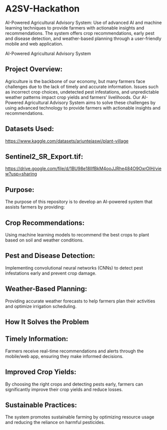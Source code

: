 # A2SV-Hackathon
AI-Powered Agricultural Advisory System: Use of  advanced AI and machine learning techniques to provide farmers with actionable insights and recommendations. The system offers crop recommendations, early pest and disease detection, and weather-based planning through a user-friendly mobile and web application.


AI-Powered Agricultural Advisory System

Project Overview:
--------------------

Agriculture is the backbone of our economy, but many farmers face challenges due to the lack of timely and accurate information. Issues such as incorrect crop choices, undetected pest infestations, and unpredictable weather patterns impact crop yields and farmers' livelihoods. Our AI-Powered Agricultural Advisory System aims to solve these challenges by using advanced technology to provide farmers with actionable insights and recommendations.

Datasets Used:
--------------
https://www.kaggle.com/datasets/arjuntejaswi/plant-village

Sentinel2_SR_Export.tif:
--------------------------

https://drive.google.com/file/d/1BU98e18IIfBkM4ooJJRhe484O9OxrOlH/view?usp=sharing

Purpose:
---------------
The purpose of this repository is to develop an AI-powered system that assists farmers by providing:

Crop Recommendations:
--------------------------
Using machine learning models to recommend the best crops to plant based on soil and weather conditions.

Pest and Disease Detection:
-----------------------------

Implementing convolutional neural networks (CNNs) to detect pest infestations early and prevent crop damage.

Weather-Based Planning:
------------------------
Providing accurate weather forecasts to help farmers plan their activities and optimize irrigation scheduling.

How It Solves the Problem
---------------------------
Timely Information:
---------------------
Farmers receive real-time recommendations and alerts through the mobile/web app, ensuring they make informed decisions.

Improved Crop Yields:
-----------------------
By choosing the right crops and detecting pests early, farmers can significantly improve their crop yields and reduce losses.

Sustainable Practices:
-----------------------
The system promotes sustainable farming by optimizing resource usage and reducing the reliance on harmful pesticides.
